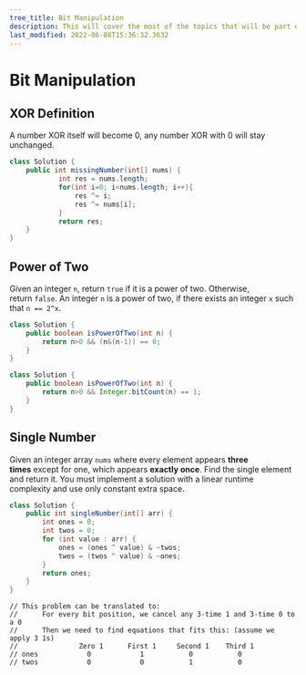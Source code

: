 ```yaml
---
tree_title: Bit Manipulation
description: This will cover the most of the topics that will be part of the Bit Manipulation.
last_modified: 2022-06-08T15:36:32.3632
---
```


# Bit Manipulation

## XOR Definition

A number XOR itself will become 0, any number XOR with 0 will stay unchanged.

```java showLineNumbers
class Solution {
    public int missingNumber(int[] nums) {
            int res = nums.length;
            for(int i=0; i<nums.length; i++){
                res ^= i;
                res ^= nums[i];
            }
            return res;
    }
}
```

## Power of Two

Given an integer `n`, return `true` if it is a power of two. Otherwise, return `false`.
An integer `n` is a power of two, if there exists an integer `x` such that `n == 2^x`.

```java showLineNumbers
class Solution {
    public boolean isPowerOfTwo(int n) {
        return n>0 && (n&(n-1)) == 0;
    }
}
```

```java showLineNumbers
class Solution {
    public boolean isPowerOfTwo(int n) {
        return n>0 && Integer.bitCount(n) == 1;
    }
}
```

## Single Number

Given an integer array `nums` where every element appears **three times** except for one, 
which appears **exactly once**. Find the single element and return it.
You must implement a solution with a linear runtime complexity and use only constant extra space.

```java showLineNumbers
class Solution {
    public int singleNumber(int[] arr) {
        int ones = 0;
        int twos = 0;
        for (int value : arr) {
            ones = (ones ^ value) & ~twos;
            twos = (twos ^ value) & ~ones;
        }
        return ones;
    }
}
```

    // This problem can be translated to:
    //      For every bit position, we cancel any 3-time 1 and 3-time 0 to a 0
    //      Then we need to find equations that fits this: (assume we apply 3 1s)
    //               Zero 1      First 1     Second 1    Third 1
    // ones            0            1           0           0
    // twos            0            0           1           0
